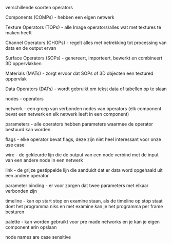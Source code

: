 verschillende soorten operators

Components (COMPs) - hebben een eigen netwerk

Texture Operators (TOPs) -		alle Image operators/alles wat met textures te maken heeft

Channel Operators (CHOPs) -		regelt alles met betrekking tot processing van data en de output ervan

Surface Operators (SOPs) -		genereert, importeert, bewerkt en combineert 3D oppervlakken

Materials (MATs)		-	zorgt ervoor dat SOPs of 3D objecten een textured oppervlak

Data Operators (DATs)	-		wordt gebruikt om tekst data of tabellen op te slaan

nodes		-			operators

netwerk		-			een groep van verbonden nodes van operators (elk component bevat een netwerk en elk netwerk leeft in een component)

parameters	-			alle operators hebben parameters waarmee de operator bestuurd kan worden

flags 		-			elke operator bevat flags, deze zijn niet heel interessant voor onze use case

wire 		-			de gekleurde lijn die de output van een node verbind met de input van een andere node in een netwerk

link		-			de grijze gestippelde lijn die aanduidt dat er data word opgehaald uit een andere operator

parameter binding 	-		er voor zorgen dat twee parameters met elkaar verbonden zijn

timeline	-			kan op start stop en examine staan, als de timeline op stop staat doet het programma niks en met examine kan je het programma per frame besturen

palette		-			kan worden gebruikt voor pre made networks en je kan je eigen component erin opslaan


node names are case sensitive